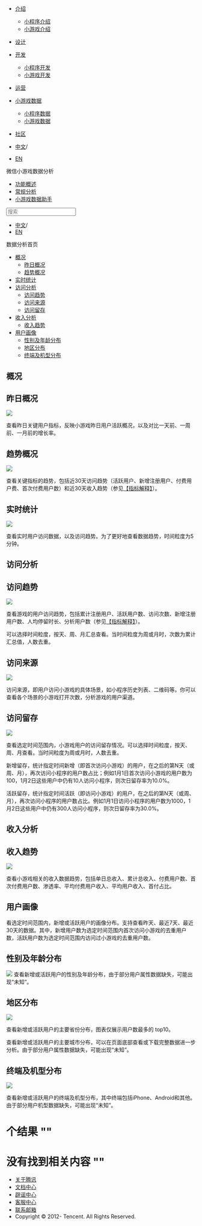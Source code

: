 <div class="book with-summary">

<div class="head">

<div class="head_box">

# [](javascript:; "_('微信公众平台 小程序')")

<div class="header_ctrls">

*   [介绍](javascript:;)
    *   [小程序介绍](https://developers.weixin.qq.com/miniprogram/introduction/index.html?t=18073100)
    *   [小游戏介绍](https://developers.weixin.qq.com/minigame/introduction/index.html?t=18073100)
*   [设计](https://developers.weixin.qq.com/miniprogram/design/index.html?t=18073100)
*   [开发](javascript:;)
    *   [小程序开发](https://developers.weixin.qq.com/miniprogram/dev/index.html?t=18073100)
    *   [小游戏开发](https://developers.weixin.qq.com/minigame/dev/index.html?t=18073100)
*   [运营](https://developers.weixin.qq.com/miniprogram/product/index.html?t=18073100)
*   [小游戏数据](javascript:;)
    *   [小程序数据](https://developers.weixin.qq.com/miniprogram/analysis/index.html?t=18073100)
    *   [小游戏数据](https://developers.weixin.qq.com/minigame/analysis/index.html?t=18073100)
*   [社区](https://developers.weixin.qq.com/)

*   [中文](https://developers.weixin.qq.com/minigame/analysis/index.html?t=18073100)<span class="split-line">/</span>
*   [EN](https://developers.weixin.qq.com/minigame/en/analysis/index.html?t=18073100)

</div>

</div>

</div>

<div class="sub_nav_box">

<div class="sub_nav_inner">

<div class="book-summary-opr" id="js-book-summary-opr"><a class="book-summary-btn"></a></div>

<div class="top_sub_nav">

<div class="top_title_wap"><span class="icon_title icon_doc"></span>

微信小游戏数据分析

</div>

*   [功能概述](.)
*   [常规分析](./Analysis.html)
*   [小游戏数据助手](./assistant.html)

</div>

<div id="book-search-input" role="search">

<form><label for="search-input" class="search-icon" id="js-search-icon"></label><input type="text" id="search-input" name="search-input" placeholder="搜索"> </form>

</div>

*   [中文](https://developers.weixin.qq.com/minigame/analysis/index.html?t=18073100)<span class="split-line">/</span>
*   [EN](https://developers.weixin.qq.com/minigame/en/analysis/index.html?t=18073100)

</div>

</div>

<div class="book-summary">

<div class="book-summary-home" id="js-summary-home"><a><span class="icon_home_s icon_doc"></span><span class="s_title_2">数据分析首页</span></a></div>

<nav role="navigation">

*   [概况](./Analysis.html#概况)
    *   [昨日概况](./Analysis.html#昨日概况)
    *   [趋势概况](./Analysis.html#趋势概况)
*   [实时统计](./Analysis.html#实时统计)
*   [访问分析](./Analysis.html#访问分析)
    *   [访问趋势](./Analysis.html#访问趋势)
    *   [访问来源](./Analysis.html#访问来源)
    *   [访问留存](./Analysis.html#访问留存)
*   [收入分析](./Analysis.html#用户画像)
    *   [收入趋势](./Analysis.html#收入趋势)
*   [用户画像](./Analysis.html#用户画像)
    *   [性别及年龄分布](./Analysis.html#性别及年龄分布)
    *   [地区分布](./Analysis.html#地区分布)
    *   [终端及机型分布](./Analysis.html#终端及机型分布)

</nav>

</div>

<div class="book-body">

<div class="body-inner">

<div class="page-wrapper" tabindex="-1" role="main">

<div class="page-inner">

<div id="book-search-results">

<div class="search-noresults">

<section class="normal markdown-section">

# 概况

## 昨日概况

![](https://developers.weixin.qq.com/minigame/analysis/image/a.png?t=18073100)

查看昨日关键用户指标，反映小游戏昨日用户活跃概况，以及对比一天前、一周前、一月前的增长率。

## 趋势概况

![](https://developers.weixin.qq.com/minigame/analysis/image/b.png?t=18073100)

查看关键指标的趋势，包括近30天访问趋势（活跃用户、新增注册用户、付费用户费、首次付费用户数）和近30天收入趋势（参见[【指标解释】](index.html#指标解释)）。

# 实时统计

![](https://developers.weixin.qq.com/minigame/analysis/image/c.png?t=18073100)

查看实时用户访问数据，以及访问趋势。为了更好地查看数据趋势，时间粒度为5分钟。

# 访问分析

## 访问趋势

![](https://developers.weixin.qq.com/minigame/analysis/image/d.png?t=18073100)

查看游戏的用户访问趋势，包括累计注册用户、活跃用户数、访问次数、新增注册用户数、人均停留时长、分析用户数（参见[【指标解释】](index.html#指标解释)）。

可以选择时间粒度，按天、周、月汇总查看。当时间粒度为周或月时，次数为累计汇总值，人数去重。

## 访问来源

![](https://developers.weixin.qq.com/minigame/analysis/image/e.png?t=18073100)

访问来源，即用户访问小游戏的具体场景，如小程序历史列表、二维码等。你可以查看各个场景的小游戏打开次数，分析游戏的用户渠道。

## 访问留存

![](https://developers.weixin.qq.com/minigame/analysis/image/f.png?t=18073100)

查看选定时间范围内，小游戏用户的访问留存情况。可以选择时间粒度，按天、周、月查看。当时间粒度为周或月时，人数去重。

新增留存，统计指定时间新增（即首次访问小游戏）的用户，在之后的第N天（或周、月），再次访问小程序的用户数占比；例如1月1日首次访问小游戏的用户数为100，1月2日这些用户中仍有10人访问小程序，则次日留存率为10.0%。

活跃留存，统计指定时间活跃（即访问小游戏）的用户，在之后的第N天（或周、月），再次访问小程序的用户数占比。例如1月1日访问小程序的用户数为1000，1月2日这些用户中仍有300人访问小程序，则次日留存率为30.0%。

# 收入分析

## 收入趋势

![](https://developers.weixin.qq.com/minigame/analysis/image/g.png?t=18073100)

查看小游戏相关的收入数据趋势，包括单日总收入、累计总收入、付费用户数、首次付费用户数、渗透率、平均付费用户收入、平均用户收入、首付占比。

# 用户画像

看选定时间范围内，新增或活跃用户的画像分布。支持查看昨天、最近7天、最近30天的数据。其中，新增用户数为选定时间范围内首次访问小游戏的去重用户数，活跃用户数为选定时间范围内访问过小游戏的去重用户数。

## 性别及年龄分布

![](https://developers.weixin.qq.com/minigame/analysis/image/h.png?t=18073100) 查看新增或活跃用户的性别及年龄分布，由于部分用户属性数据缺失，可能出现“未知”。

## 地区分布

![](https://developers.weixin.qq.com/minigame/analysis/image/i.png?t=18073100)

查看新增或活跃用户的主要省份分布，图表仅展示用户数最多的 top10。

查看新增或活跃用户的主要城市分布，可以在页面底部查看或下载完整数据进一步分析。由于部分用户属性数据缺失，可能出现“未知”。

## 终端及机型分布

![](https://developers.weixin.qq.com/minigame/analysis/image/j.png?t=18073100)

查看新增或活跃用户的终端及机型分布，其中终端包括iPhone、Android和其他。由于部分用户机型数据缺失，可能出现“未知”。

</section>

</div>

<div class="search-results">

<div class="has-results">

# <span class="search-results-count"></span>个结果 "<span class="search-query"></span>"

</div>

<div class="no-results">

# 没有找到相关内容 "<span class="search-query"></span>"

</div>

</div>

</div>

</div>

</div>

<div class="foot" id="footer">

*   [关于腾讯](https://www.tencent.com/zh-cn/index.html)
*   [文档中心](https://developers.weixin.qq.com/miniprogram/introduction/index.html?t=1484641676)
*   [辟谣中心](https://mp.weixin.qq.com/cgi-bin/opshowpage?action=dispelinfo&lang=zh_CN&begin=1&count=9)
*   [客服中心](http://kf.qq.com/faq/120911VrYVrA1509086vyumm.html)
*   [联系邮箱](mailto:weixinmp@qq.com)
*   Copyright © 2012-<span id="s_copyright_year"></span> Tencent. All Rights Reserved.

</div>

</div>

[](.)[](./assistant.html)</div>

</div>
